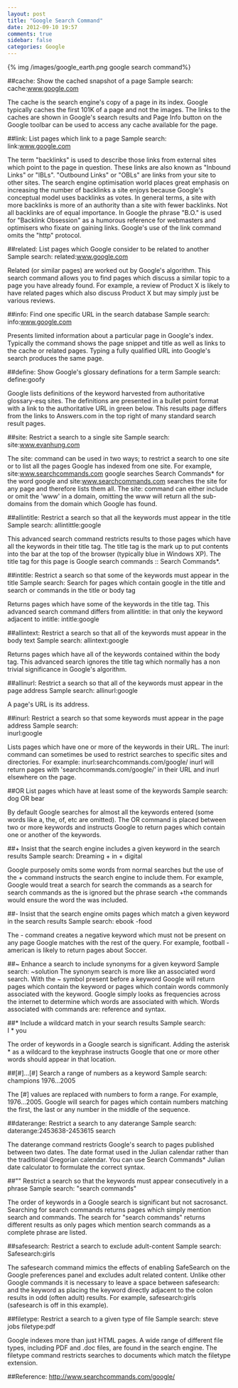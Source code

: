 ```yaml
---
layout: post
title: "Google Search Command"
date: 2012-09-10 19:57
comments: true
sidebar: false
categories: Google
---
```


{% img /images/google_earth.png google search command%}

##cache:
Show the cached snapshot of a page
Sample search: 
	cache:www.google.com

The cache is the search engine's copy of a page in its index. Google typically caches the first 101K of a page and not the images. The links to the caches are shown in Google's search results and Page Info button on the Google toolbar can be used to access any cache available for the page.

<!--more-->

##link:
List pages which link to a page
Sample search: 
	link:www.google.com

The term "backlinks" is used to describe those links from external sites which point to the page in question. These links are also known as "Inbound Links" or "IBLs". "Outbound Links" or "OBLs" are links from your site to other sites. The search engine optimisation world places great emphasis on increasing the number of backlinks a site enjoys because Google's conceptual model uses backlinks as votes. In general terms, a site with more backlinks is more of an authority than a site with fewer backlinks. Not all backlinks are of equal importance. In Google the phrase "B.O." is used for "Backlink Obsession" as a humorous reference for webmasters and optimisers who fixate on gaining links. Google's use of the link command omits the "http" protocol.

##related:
List pages which Google consider to be related to another 
Sample search: 
	related:www.google.com

Related (or similar pages) are worked out by Google's algorithm. This search command allows you to find pages which discuss a similar topic to a page you have already found. For example, a review of Product X is likely to have related pages which also discuss Product X but may simply just be various reviews.


##info:
Find one specific URL in the search database 
Sample search: 
	info:www.google.com

Presents limited information about a particular page in Google's index. Typically the command shows the page snippet and title as well as links to the cache or related pages. Typing a fully qualified URL into Google's search produces the same page.

##define:
Show Google's glossary definations for a term
Sample search: 
	define:goofy

Google lists definitions of the keyword harvested from authoritative glossary-esq sites. The definitions are presented in a bullet point format with a link to the authoritative URL in green below. This results page differs from the links to Answers.com in the top right of many standard search result pages.

##site:
Restrict a search to a single site
Sample search: 
	site:www.evanhung.com

The site: command can be used in two ways; to restrict a search to one site or to list all the pages Google has indexed from one site. For example, site:www.searchcommands.com google searches Search Commands* for the word google and site:www.searchcommands.com searches the site for any page and therefore lists them all. The site: command can either include or omit the 'www' in a domain, omitting the www will return all the sub-domains from the domain which Google has found.


##allintitle:
Restrict a search so that all the keywords must appear in the title
Sample search: 
	allintittle:google

This advanced search command restricts results to those pages which have all the keywords in their title tag. The title tag is the mark up to put contents into the bar at the top of the browser (typically blue in Windows XP). The title tag for this page is Google search commands :: Search Commands*.

##intitle:
Restrict a search so that some of the keywords must appear in the title
Sample search: Search for pages which contain google in the title and search or commands in the title or body tag

Returns pages which have some of the keywords in the title tag. This advanced search command differs from allintitle: in that only the keyword adjacent to intitle: 
	intitle:google

##allintext:
Restrict a search so that all of the keywords must appear in the body text
Sample search: 
	allintext:google

Returns pages which have all of the keywords contained within the body tag. This advanced search ignores the title tag which normally has a non trivial significance in Google's algorithm.

##allinurl:
Restrict a search so that all of the keywords must appear in the page address
Sample search: 
	allinurl:google

A page's URL is its address. 

##inurl:
Restrict a search so that some keywords must appear in the page address
Sample search: 	
	inurl:google

Lists pages which have one or more of the keywords in their URL. The inurl: command can sometimes be used to restrict searches to specific sites and directories. For example: inurl:searchcommands.com/google/ inurl will return pages with 'searchcommands.com/google/' in their URL and inurl elsewhere on the page.

##OR
List pages which have at least some of the keywords
Sample search:
	dog OR bear

By default Google searches for almost all the keywords entered (some words like a, the, of, etc are omitted). The OR command is placed between two or more keywords and instructs Google to return pages which contain one or another of the keywords.


##+
Insist that the search engine includes a given keyword in the search results
Sample search: 
	Dreaming + in + digital

Google purposely omits some words from normal searches but the use of the + command instructs the search engine to include them. For example, Google would treat a search for search the commands as a search for search commands as the is ignored but the phrase search +the commands would ensure the word the was included.


##-
Insist that the search engine omits pages which match a given keyword in the search results
Sample search: 
	ebook -food

The - command creates a negative keyword which must not be present on any page Google matches with the rest of the query. For example, football -american is likely to return pages about Soccer.


##~
Enhance a search to include synonyms for a given keyword
Sample search: 
	~solution
The synonym search is more like an associated word search. With the ~ symbol present before a keyword Google will return pages which contain the keyword or pages which contain words commonly associated with the keyword. Google simply looks as frequencies across the internet to determine which words are associated with which. Words associated with commands are: reference and syntax.


##*
Include a wildcard match in your search results
Sample search: 	
I * you

The order of keywords in a Google search is significant. Adding the asterisk * as a wildcard to the keyphrase instructs Google that one or more other words should appear in that location.


##[#]...[#]
Search a range of numbers as a keyword
Sample search: 
	champions 1976...2005

The [#] values are replaced with numbers to form a range. For example, 1976...2005. Google will search for pages which contain numbers matching the first, the last or any number in the middle of the sequence.


##daterange:
Restrict a search to any daterange
Sample search: 
	daterange:2453638-2453615 search

The daterange command restricts Google's search to pages published between two dates. The date format used in the Julian calendar rather than the traditional Gregorian calendar. You can use Search Commands* Julian date calculator to formulate the correct syntax.


##""
Restrict a search so that the keywords must appear consecutively in a phrase
Sample search: 
	"search commands"
	
The order of keywords in a Google search is significant but not sacrosanct. Searching for search commands returns pages which simply mention search and commands. The search for "search commands" returns different results as only pages which mention search commands as a complete phrase are listed.



##safesearch:
Restrict a search to exclude adult-content Sample search: 
	Safesearch:girls

The safesearch command mimics the effects of enabling SafeSearch on the Google preferences panel and excludes adult related content. Unlike other Google commands it is necessary to leave a space between safesearch: and the keyword as placing the keyword directly adjacent to the colon results in odd (often adult) results. For example, safesearch:girls (safesearch is off in this example).


##filetype:
Restrict a search to a given type of file
Sample search: 
	steve jobs filetype:pdf

Google indexes more than just HTML pages. A wide range of different file types, including PDF and .doc files, are found in the search engine. The filetype command restricts searches to documents which match the filetype extension.


##Reference:
<http://www.searchcommands.com/google/>